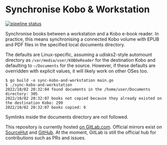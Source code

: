 # Synchronise Kobo & Workstation

[![pipeline status](https://gitlab.com/louis.jackman/sync-kobo-and-workstation/badges/master/pipeline.svg)](https://gitlab.com/louis.jackman/sync-kobo-and-workstation/-/commits/master)

Synchronise books between a workstation and a Kobo e-book reader. In practice,
this means synchronising a connected Kobo volume with EPUB and PDF files in the
specified local documents directory.

The defaults are Linux-specific, assuming a udisks2-style automount directory
as `/var/media/user/KOBOeReader` for the destination Kobo and defaulting to
`~/Documents` for the source. However, if these defaults are overridden with
explicit values, it will likely work on other OSes too.

```shell
$ go build -o sync-kobo-and-workstation main.go
$ ./sync-kobo-and-workstation
2022/10/02 20:32:04 found documents in the /home/user/Documents directory: 305
2022/10/02 20:32:07 books not copied because they already existed on the destination Kobo: 299
2022/10/02 20:32:07 books copied: 6
```

Symlinks inside the documents directory are not followed.

This repository is currently hosted [on
GitLab.com](https://gitlab.com/louis.jackman/sync-kobo-and-workstation).
Official mirrors exist on
[SourceHut](https://git.sr.ht/~louisjackman/sync-kobo-and-workstation) and
[GitHub](https://github.com/LouisJackman/sync-kobo-and-workstation). At the
moment, GitLab is still the official hub for contributions such as PRs and
issues.

